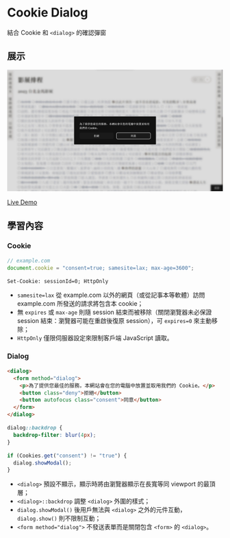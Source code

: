 # Cookie Dialog
結合 Cookie 和 `<dialog>` 的確認彈窗

## 展示

![screenshot](./public/screenshot.jpg)

[Live Demo](https://nepikn.github.io/cookie-dialog/)

## 學習內容

### Cookie

```js
// example.com
document.cookie = "consent=true; samesite=lax; max-age=3600";
```

```HTTP
Set-Cookie: sessionId=0; HttpOnly
```

- `samesite=lax` 從 example.com 以外的網頁（或從記事本等軟體）訪問 example.com 所發送的請求將包含本 cookie；
- 無 `expires` 或 `max-age` 則隨 session 結束而被移除（關閉瀏覽器未必保證 session 結束：瀏覽器可能在重啟後復原 session），可 `expires=0` 來主動移除；
- `HttpOnly` 僅限伺服器設定來限制客戶端 JavaScript 讀取。

### Dialog

```html
<dialog>
  <form method="dialog">
    <p>為了提供您最佳的服務，本網站會在您的電腦中放置並取用我們的 Cookie。</p>
    <button class="deny">拒絕</button>
    <button autofocus class="consent">同意</button>
  </form>
</dialog>
```

```css
dialog::backdrop {
  backdrop-filter: blur(4px);
}
```

```js
if (Cookies.get("consent") != "true") {
  dialog.showModal();
}
```

- `<dialog>` 預設不顯示，顯示時將由瀏覽器顯示在長寬等同 viewport 的最頂層；
- `<dialog>::backdrop` 調整 `<dialog>` 外圍的樣式；
- `dialog.showModal()` 後用戶無法與 `<dialog>` 之外的元件互動，`dialog.show()` 則不限制互動；
- `<form method="dialog">` 不發送表單而是關閉包含 `<form>` 的 `<dialog>`。
